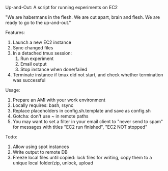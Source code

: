 Up-and-Out: A script for running experiments on EC2

"We are habermans in the flesh. We are cut apart, brain and flesh. We are ready to go to the up-and-out."

Features:
1. Launch a new EC2 instance
2. Sync changed files
3. In a detached tmux session:
    1. Run experiment
    2. Email output
    3. Stop instance when done/failed
4. Terminate instance if tmux did not start, and check whether termination was successful

Usage:
1. Prepare an AMI with your work environment
2. Locally requires: bash, rsync
3. Replace placeholders in config.sh.template and save as config.sh
4. Gotcha: don't use ~ in remote paths
5. You may want to set a filter in your email client to "never send to spam" for messages with titles "EC2 run finished", "EC2 NOT stopped"

Todo:
1. Allow using spot instances
2. Write output to remote DB
3. Freeze local files until copied: lock files for writing, copy them to a unique local folder/zip, unlock, upload
